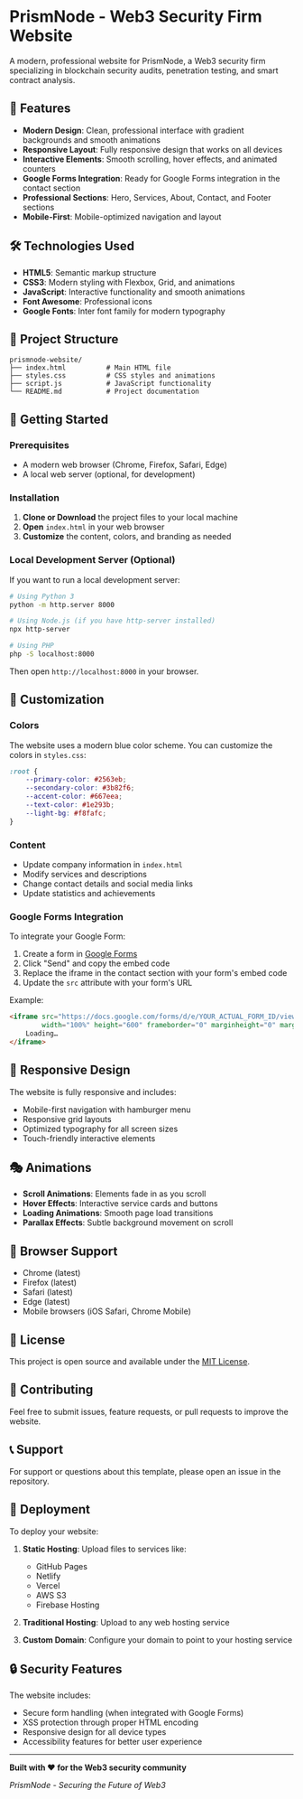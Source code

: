 # PrismNode - Web3 Security Firm Website

A modern, professional website for PrismNode, a Web3 security firm specializing in blockchain security audits, penetration testing, and smart contract analysis.

## 🚀 Features

- **Modern Design**: Clean, professional interface with gradient backgrounds and smooth animations
- **Responsive Layout**: Fully responsive design that works on all devices
- **Interactive Elements**: Smooth scrolling, hover effects, and animated counters
- **Google Forms Integration**: Ready for Google Forms integration in the contact section
- **Professional Sections**: Hero, Services, About, Contact, and Footer sections
- **Mobile-First**: Mobile-optimized navigation and layout

## 🛠️ Technologies Used

- **HTML5**: Semantic markup structure
- **CSS3**: Modern styling with Flexbox, Grid, and animations
- **JavaScript**: Interactive functionality and smooth animations
- **Font Awesome**: Professional icons
- **Google Fonts**: Inter font family for modern typography

## 📁 Project Structure

```
prismnode-website/
├── index.html          # Main HTML file
├── styles.css          # CSS styles and animations
├── script.js           # JavaScript functionality
└── README.md           # Project documentation
```

## 🚀 Getting Started

### Prerequisites

- A modern web browser (Chrome, Firefox, Safari, Edge)
- A local web server (optional, for development)

### Installation

1. **Clone or Download** the project files to your local machine
2. **Open** `index.html` in your web browser
3. **Customize** the content, colors, and branding as needed

### Local Development Server (Optional)

If you want to run a local development server:

```bash
# Using Python 3
python -m http.server 8000

# Using Node.js (if you have http-server installed)
npx http-server

# Using PHP
php -S localhost:8000
```

Then open `http://localhost:8000` in your browser.

## 🎨 Customization

### Colors
The website uses a modern blue color scheme. You can customize the colors in `styles.css`:

```css
:root {
    --primary-color: #2563eb;
    --secondary-color: #3b82f6;
    --accent-color: #667eea;
    --text-color: #1e293b;
    --light-bg: #f8fafc;
}
```

### Content
- Update company information in `index.html`
- Modify services and descriptions
- Change contact details and social media links
- Update statistics and achievements

### Google Forms Integration
To integrate your Google Form:

1. Create a form in [Google Forms](https://forms.google.com)
2. Click "Send" and copy the embed code
3. Replace the iframe in the contact section with your form's embed code
4. Update the `src` attribute with your form's URL

Example:
```html
<iframe src="https://docs.google.com/forms/d/e/YOUR_ACTUAL_FORM_ID/viewform?embedded=true" 
        width="100%" height="600" frameborder="0" marginheight="0" marginwidth="0">
    Loading…
</iframe>
```

## 📱 Responsive Design

The website is fully responsive and includes:
- Mobile-first navigation with hamburger menu
- Responsive grid layouts
- Optimized typography for all screen sizes
- Touch-friendly interactive elements

## 🎭 Animations

- **Scroll Animations**: Elements fade in as you scroll
- **Hover Effects**: Interactive service cards and buttons
- **Loading Animations**: Smooth page load transitions
- **Parallax Effects**: Subtle background movement on scroll

## 🔧 Browser Support

- Chrome (latest)
- Firefox (latest)
- Safari (latest)
- Edge (latest)
- Mobile browsers (iOS Safari, Chrome Mobile)

## 📝 License

This project is open source and available under the [MIT License](LICENSE).

## 🤝 Contributing

Feel free to submit issues, feature requests, or pull requests to improve the website.

## 📞 Support

For support or questions about this template, please open an issue in the repository.

## 🚀 Deployment

To deploy your website:

1. **Static Hosting**: Upload files to services like:
   - GitHub Pages
   - Netlify
   - Vercel
   - AWS S3
   - Firebase Hosting

2. **Traditional Hosting**: Upload to any web hosting service

3. **Custom Domain**: Configure your domain to point to your hosting service

## 🔒 Security Features

The website includes:
- Secure form handling (when integrated with Google Forms)
- XSS protection through proper HTML encoding
- Responsive design for all device types
- Accessibility features for better user experience

---

**Built with ❤️ for the Web3 security community**

*PrismNode - Securing the Future of Web3*
